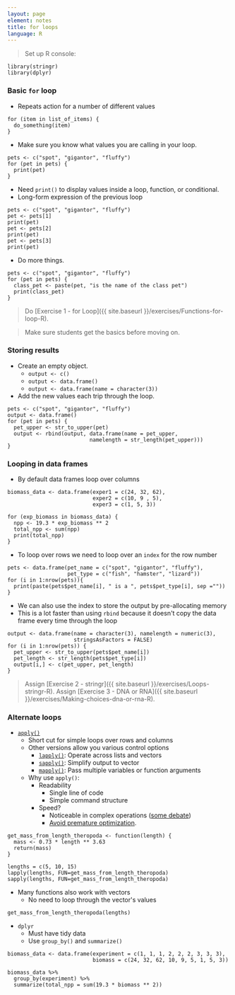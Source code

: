 ```yaml
---
layout: page
element: notes
title: for loops
language: R
---
```


> Set up R console:

```
library(stringr)
library(dplyr)
```

### Basic `for` loop

* Repeats action for a number of different values

```
for (item in list_of_items) {
  do_something(item)
}
```

* Make sure you know what values you are calling in your loop.

```
pets <- c("spot", "gigantor", "fluffy")
for (pet in pets) {
  print(pet)
}
```

* Need `print()` to display values inside a loop, function, or conditional.
* Long-form expression of the previous loop

```
pets <- c("spot", "gigantor", "fluffy")
pet <- pets[1]
print(pet)
pet <- pets[2]
print(pet)
pet <- pets[3]
print(pet)
```

* Do more things.

```
pets <- c("spot", "gigantor", "fluffy")
for (pet in pets) {
  class_pet <- paste(pet, "is the name of the class pet")
  print(class_pet)
}
```

> Do [Exercise 1 - for Loop]({{ site.baseurl }}/exercises/Functions-for-loop-R).

> Make sure students get the basics before moving on.

### Storing results

* Create an empty object.
    * `output <- c()`
    * `output <- data.frame()`
    * `output <- data.frame(name = character(3))`
* Add the new values each trip through the loop.

```
pets <- c("spot", "gigantor", "fluffy")
output <- data.frame()
for (pet in pets) {
  pet_upper <- str_to_upper(pet)
  output <- rbind(output, data.frame(name = pet_upper,
                          namelength = str_length(pet_upper)))
}
```

### Looping in data frames

* By default data frames loop over columns

```
biomass_data <- data.frame(exper1 = c(24, 32, 62),
                           exper2 = c(10, 9 , 5),
                           exper3 = c(1, 5, 3))

for (exp_biomass in biomass_data) {
  npp <- 19.3 * exp_biomass ** 2
  total_npp <- sum(npp)
  print(total_npp)
}
```

* To loop over rows we need to loop over an `index` for the row number

```
pets <- data.frame(pet_name = c("spot", "gigantor", "fluffy"),
                   pet_type = c("fish", "hamster", "lizard"))
for (i in 1:nrow(pets)){
  print(paste(pets$pet_name[i], " is a ", pets$pet_type[i], sep =""))
}
```

* We can also use the index to store the output by pre-allocating memory
* This is a lot faster than using `rbind` because it doesn't copy the data frame
  every time through the loop

```
output <- data.frame(name = character(3), namelength = numeric(3),
                     stringsAsFactors = FALSE)
for (i in 1:nrow(pets)) {
  pet_upper <- str_to_upper(pets$pet_name[i])
  pet_length <- str_length(pets$pet_type[i])
  output[i,] <- c(pet_upper, pet_length)
}
```

> Assign [Exercise 2 - stringr]({{ site.baseurl }}/exercises/Loops-stringr-R).
> Assign [Exercise 3 - DNA or RNA]({{ site.baseurl }}/exercises/Making-choices-dna-or-rna-R).


### Alternate loops

* [`apply()`](http://finzi.psych.upenn.edu/R/library/base/html/apply.html)
    * Short cut for simple loops over rows and columns
    * Other versions allow you various control options
        * [`lapply()`](http://finzi.psych.upenn.edu/R/library/base/html/lapply.html): Operate across lists and vectors
        * [`sapply()`](http://finzi.psych.upenn.edu/R/library/base/html/lapply.html): Simplify output to vector
        * [`mapply()`](http://finzi.psych.upenn.edu/R/library/base/html/mapply.html): Pass multiple variables or function arguments
    * Why use `apply()`:
        * Readability
            * Single line of code
            * Simple command structure
        * Speed?
            * Noticeable in complex operations ([some debate](https://stackoverflow.com/questions/2275896/is-rs-apply-family-more-than-syntactic-sugar))
            * [Avoid premature optimization](http://c2.com/cgi/wiki?PrematureOptimization).

```
get_mass_from_length_theropoda <- function(length) {
  mass <- 0.73 * length ** 3.63
  return(mass)
}

lengths = c(5, 10, 15)
lapply(lengths, FUN=get_mass_from_length_theropoda)
sapply(lengths, FUN=get_mass_from_length_theropoda)
```

* Many functions also work with vectors
    * No need to loop through the vector's values

```
get_mass_from_length_theropoda(lengths)
```

* `dplyr`
    * Must have tidy data
    * Use `group_by()` and `summarize()`

```
biomass_data <- data.frame(experiment = c(1, 1, 1, 2, 2, 2, 3, 3, 3),
                           biomass = c(24, 32, 62, 10, 9, 5, 1, 5, 3))

biomass_data %>%
  group_by(experiment) %>%
  summarize(total_npp = sum(19.3 * biomass ** 2))
```
